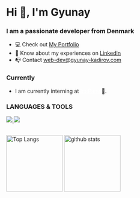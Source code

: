 <h1 align="left">Hi 👋, I'm Gyunay</h1>
<h3 align="left">I am a passionate developer from Denmark</h3>

<ul>
  <li>💻 Check out <a href="https://gyunay-kadirov.com/">My Portfolio</a></li>
  <li>📄 Know about my experiences on <a href="https://www.linkedin.com/in/gyunayK" target="blank">LinkedIn</a></li>
  <li>📭 Contact <a href="mailto:web-dev@gyunay-kadirov.com">web-dev@gyunay-kadirov.com</a></li>
</ul>

<!--- What I'm Doing Currently --->
<h3 align="left">Currently</h3>
<ul>
  <li>I am currently interning at <a href="https://www.icepanel.io" style="color: #FFFFFF; text-decoration: underline;">IcePanel</a>🧊.</li>
</ul>

<!--- Skills --->
<h3 align="left">LANGUAGES & TOOLS</h3>
<a href="https://skillicons.dev">
 <img src="https://skillicons.dev/icons?i=react,redux,ts,js,nextjs,nodejs,express,mongodb,docker,mysql,php,graphql" />
<img src="https://skillicons.dev/icons?i=aws,jenkins,materialui,styledcomponents,tailwind,sass,bootstrap,html,css,vercel,git,vue" />
</a>
<br>
<br>

<!--- Status & Language --->
<p align="left">
  <img alt="Top Langs" height="150px" src="https://github-readme-stats.vercel.app/api?username=gyunayK&show_icons=true&theme=radical" />
  <img alt="github stats" height="150px" src="https://github-readme-stats.vercel.app/api/top-langs/?username=gyunayK&layout=compact&theme=omni" />
</p>
